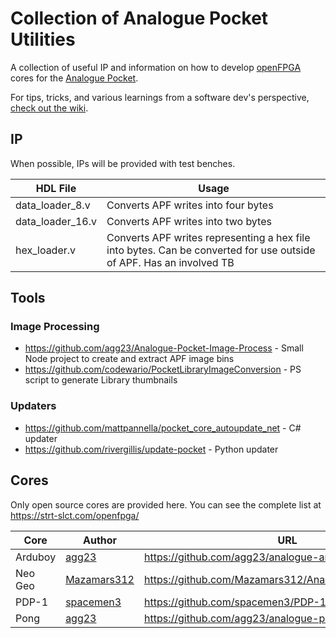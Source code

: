 # Collection of Analogue Pocket Utilities

A collection of useful IP and information on how to develop [openFPGA](https://www.analogue.co/developer/docs/overview) cores for the [Analogue Pocket](https://www.analogue.co/pocket).

For tips, tricks, and various learnings from a software dev's perspective, [check out the wiki](../../wiki).

## IP

When possible, IPs will be provided with test benches.

| HDL File         | Usage                                                                                                               |
|------------------|---------------------------------------------------------------------------------------------------------------------|
| data_loader_8.v  | Converts APF writes into four bytes                                                                                 |
| data_loader_16.v | Converts APF writes into two bytes                                                                                  |
| hex_loader.v     | Converts APF writes representing a hex file into bytes. Can be converted for use outside of APF. Has an involved TB |

## Tools

### Image Processing

* https://github.com/agg23/Analogue-Pocket-Image-Process - Small Node project to create and extract APF image bins
* https://github.com/codewario/PocketLibraryImageConversion - PS script to generate Library thumbnails

### Updaters

* https://github.com/mattpannella/pocket_core_autoupdate_net - C# updater
* https://github.com/rivergillis/update-pocket - Python updater

## Cores

Only open source cores are provided here. You can see the complete list at https://strt-slct.com/openfpga/

| Core    | Author      | URL                                                                                     |
|---------|-------------|-----------------------------------------------------------------------------------------|
| Arduboy | [agg23](https://github.com/agg23)             | https://github.com/agg23/analogue-arduboy             |
| Neo Geo | [Mazamars312](https://github.com/Mazamars312) | https://github.com/Mazamars312/Analogue_Pocket_Neogeo |
| PDP-1   | [spacemen3](https://github.com/spacemen3)     | https://github.com/spacemen3/PDP-1                    |
| Pong    | [agg23](https://github.com/agg23)             | https://github.com/agg23/analogue-pong                |